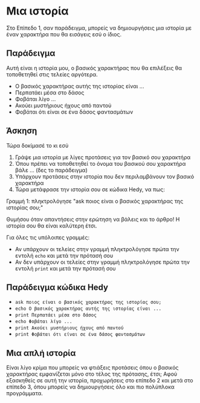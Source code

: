 # Μια ιστορία

Στο Επίπεδο 1, σαν παράδειγμα, μπορείς να δημιουργήσεις μια ιστορία με έναν χαρακτήρα που θα εισάγεις εσύ ο ίδιος.

## Παράδειγμα
Αυτή είναι η ιστορία μου, ο βασικός χαρακτήρας που θα επιλέξεις θα τοποθετηθεί στις τελείες αργότερα.

* Ο βασικός χαρακτήρας αυτής της ιστορίας είναι ...
* Περπατάει μέσα στο δάσος
* Φοβάται λίγο ...
* Ακούει μυστήριους ήχους από παντού
* Φοβάται ότι είναι σε ένα δάσος φαντασμάτων

## Άσκηση

Τώρα δοκίμασέ το κι εσύ

1. Γράψε μια ιστορία με λίγες προτάσεις για τον βασικό σου χαρακτήρα
2. Όπου πρέπει να τοποθετηθεί το όνομα του βασικού σου χαρακτήρα βάλε ... (δες το παράδειγμα)
3. Υπάρχουν προτάσεις στην ιστορία που δεν περιλαμβάνουν τον βασικό χαρακτήρα
4. Τώρα μετάφρασε την ιστορία σου σε κώδικα Hedy, να πως:

Γραμμή 1: πληκτρολόγησε "ask ποιος είναι ο βασικός χαρακτήρας της ιστορίας σου;"

Θυμήσου όταν απαντήσεις στην ερώτηση να βάλεις και το άρθρο! Η ιστορία σου θα είναι καλύτερη έτσι.

Για όλες τις υπόλοιπες γραμμές:

* Αν υπάρχουν οι τελείες στην γραμμή πληκτρολόγησε πρώτα την εντολή `echo` και μετά την πρότασή σου
* Αν δεν υπάρχουν οι τελείες στην γραμμή πληκτρολόγησε πρώτα την εντολή `print` και μετά την πρότασή σου

## Παράδειγμα κώδικα Hedy

* `ask ποιος είναι ο βασικός χαρακτήρας της ιστορίας σου;`
* `echo Ο βασικός χαρακτήρας αυτής της ιστορίας είναι ...`
* `print Περπατάει μέσα στο δάσος`
* `echo Φοβάται λίγο ...`
* `print Ακούει μυστήριους ήχους από παντού`
* `print Φοβάται ότι είναι σε ένα δάσος φαντασμάτων`


## Μια απλή ιστορία
Είναι λίγο κρίμα που μπορείς να φτιάξεις προτάσεις όπου ο βασικός χαρακτήρας εμφανίζεται μόνο στο τέλος της πρότασης, έτσι;
Αφού εξασκηθείς σε αυτή την ιστορία, προχωρήσεις στο επίπεδο 2 και μετά στο επίπεδο 3, όπου μπορείς να δημιουργήσεις όλο και πιο πολύπλοκα προγράμματα.
